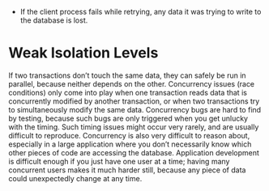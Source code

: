 *  If the client process fails while retrying, any data it was trying to write to the database is lost. # Weak Isolation Levels 
If two transactions don’t touch the same data, they can safely be run in parallel, because neither
depends on the other. Concurrency issues (race conditions) only come into play when one transaction
reads data that is concurrently modified by another transaction, or when two transactions try to
simultaneously modify the same data. Concurrency bugs are hard to find by testing, because such bugs are only triggered when you get
unlucky with the timing. Such timing issues might occur very rarely, and are usually difficult to
reproduce. Concurrency is also very difficult to reason about, especially in a large application
where you don’t necessarily know which other pieces of code are accessing the database. Application
development is difficult enough if you just have one user at a time; having many concurrent users
makes it much harder still, because any piece of data could unexpectedly change at any time.